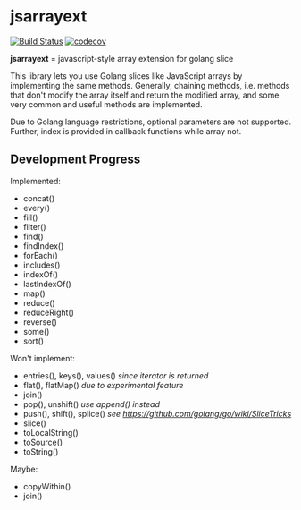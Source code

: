 # jsarrayext

[![Build Status](https://travis-ci.com/liuxh0/jsarrayext.svg?branch=master)](https://travis-ci.com/liuxh0/jsarrayext)
[![codecov](https://codecov.io/gh/liuxh0/jsarrayext/branch/master/graph/badge.svg)](https://codecov.io/gh/liuxh0/jsarrayext)

**jsarrayext** = javascript-style array extension for golang slice

This library lets you use Golang slices like JavaScript arrays by implementing the same methods. Generally, chaining methods, i.e. methods that don't modify the array itself and return the modified array, and some very common and useful methods are implemented.

Due to Golang language restrictions, optional parameters are not supported. Further, index is provided in callback functions while array not.

## Development Progress

Implemented:

- concat()
- every()
- fill()
- filter()
- find()
- findIndex()
- forEach()
- includes()
- indexOf()
- lastIndexOf()
- map()
- reduce()
- reduceRight()
- reverse()
- some()
- sort()

Won't implement:

- entries(), keys(), values() *since iterator is returned*
- flat(), flatMap() *due to experimental feature*
- join()
- pop(), unshift() *use append() instead*
- push(), shift(), splice() *see https://github.com/golang/go/wiki/SliceTricks*
- slice()
- toLocalString()
- toSource()
- toString()

Maybe:

- copyWithin()
- join()
